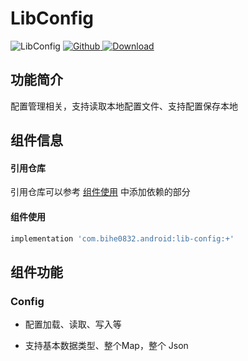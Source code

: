 # LibConfig

![LibConfig](https://img.shields.io/badge/AndroidAppFactory-LibConfig-brightgreen)
[ ![Github](https://img.shields.io/badge/Github-LibConfig-brightgreen?style=social) ](https://github.com/bihe0832/AndroidAppFactory/tree/master/LibConfig)
[ ![Download](https://api.bintray.com/packages/bihe0832/android/lib-config/images/download.svg) ](https://bintray.com/bihe0832/android/lib-config/_latestVersion)

## 功能简介

配置管理相关，支持读取本地配置文件、支持配置保存本地

## 组件信息

#### 引用仓库

引用仓库可以参考 [组件使用](./../start.md) 中添加依赖的部分

#### 组件使用

```groovy
implementation 'com.bihe0832.android:lib-config:+'
```

## 组件功能

### Config

- 配置加载、读取、写入等

- 支持基本数据类型、整个Map，整个 Json 
